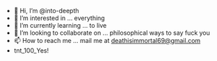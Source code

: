 - 👋 Hi, I’m @into-deepth
- 👀 I’m interested in ... everything
- 🌱 I’m currently learning ... to live
- 💞️ I’m looking to collaborate on ... philosophical ways to say fuck you
- 📫 How to reach me ... mail me at deathisimmortal69@gmail.com
- tnt_100_Yes!

<!---
into-deepth/into-deepth is a ✨ special ✨ repository because its `README.md` (this file) appears on your GitHub profile.
You can click the Preview link to take a look at your changes.
--->
